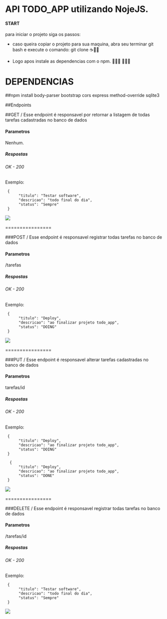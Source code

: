 # API TODO_APP utilizando NojeJS.

#### START 
para iniciar o projeto siga os passos: 
* caso queira copiar o projeto para sua maquina, abra seu terminar git bash e execute o comando: git clone ☕🤞🏾

* Logo apos instale as dependencias com o npm. 👨🏾‍💻 👩🏾‍💻
<h1>DEPENDENCIAS</h1>
   ##npm install 
     body-parser
     bootstrap
     cors
     express
     method-override
     sqlite3

##Endpoints 

##GET / 
Esse endpoint é responsavel por retornar a listagem de todas tarefas cadastradas no banco de dados 
#### Parametros 
Nenhum.

##### Respostas
###### OK - 200 
Exemplo:

```
 {
      "titulo": "Testar software",
      "descricao": "todo final do dia",
      "status": "Sempre"
 }
```



<img src="https://user-images.githubusercontent.com/56409950/94768705-83670580-0386-11eb-9740-acae4e78883f.JPG"/>

================

###POST / 
Esse endpoint é responsavel registrar todas tarefas no banco de dados 
#### Parametros 
/tarefas

##### Respostas
###### OK - 200 
Exemplo:

```
 {
      "titulo": "Deploy",
      "descricao": "ao finalizar projeto todo_app",
      "status": "DOING"
 }
```



![](https://user-images.githubusercontent.com/56409950/94769605-d2159f00-0388-11eb-8689-39e2633e8b90.gif)


================


###PUT / 
Esse endpoint é responsavel alterar tarefas cadastradas no banco de dados 
#### Parametros 
tarefas/id

##### Respostas
###### OK - 200 
Exemplo:

```
 {
      "titulo": "Deploy",
      "descricao": "ao finalizar projeto todo_app",
      "status": "DOING"
 }
 
  {
      "titulo": "Deploy",
      "descricao": "ao finalizar projeto todo_app",
      "status": "DONE"
 }
```



![](https://user-images.githubusercontent.com/56409950/94770013-db533b80-0389-11eb-8a12-507ed5223bb7.gif)

================

###DELETE / 
Esse endpoint é responsavel registrar todas tarefas no banco de dados 
#### Parametros 
/tarefas/id

##### Respostas
###### OK - 200 
Exemplo:

```
 {
      "titulo": "Testar software",
      "descricao": "todo final do dia",
      "status": "Sempre"
 }
 ```
 ![](https://user-images.githubusercontent.com/56409950/94770027-e312e000-0389-11eb-81e9-d7fa911917d4.gif)
